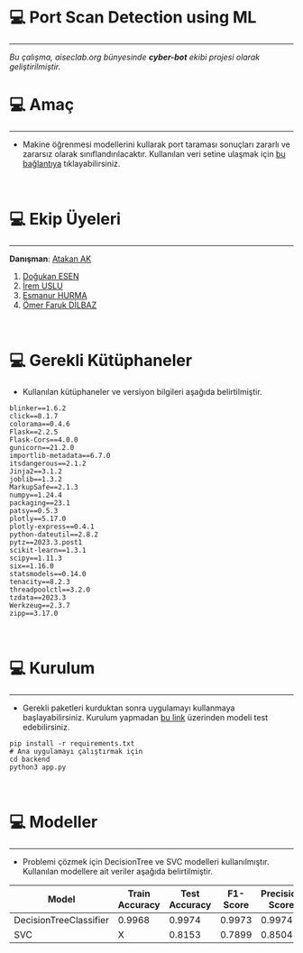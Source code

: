 # :computer: Port Scan Detection using ML
---

<i>Bu çalışma, aiseclab.org bünyesinde <b>cyber-bot</b> ekibi projesi olarak geliştirilmiştir.</i>

# :computer: Amaç
---

* Makine öğrenmesi modellerini kullarak port taraması sonuçları zararlı ve zararsız olarak sınıflandırılacaktır. Kullanılan veri setine ulaşmak için [bu bağlantıya](https://www.kaggle.com/datasets/merfarukdilbaz/probingportscandataset) tıklayabilirsiniz.
<br/>

# :computer: Ekip Üyeleri
---
**Danışman**: [Atakan AK](https://github.com/Kuroin)
<br/>

1. [Doğukan ESEN](https://github.com/DogukanEsen)
2. [İrem USLU](https://github.com/irem6142)
3. [Esmanur HURMA](https://github.com/esmanurhurma)
4. [Ömer Faruk DİLBAZ](https://github.com/OmerFarukDilbaz)
<br/>

# :computer: Gerekli Kütüphaneler

* Kullanılan kütüphaneler ve versiyon bilgileri aşağıda belirtilmiştir.

```shell
blinker==1.6.2
click==8.1.7
colorama==0.4.6
Flask==2.2.5
Flask-Cors==4.0.0
gunicorn==21.2.0
importlib-metadata==6.7.0
itsdangerous==2.1.2
Jinja2==3.1.2
joblib==1.3.2
MarkupSafe==2.1.3
numpy==1.24.4
packaging==23.1
patsy==0.5.3
plotly==5.17.0
plotly-express==0.4.1
python-dateutil==2.8.2
pytz==2023.3.post1
scikit-learn==1.3.1
scipy==1.11.3
six==1.16.0
statsmodels==0.14.0
tenacity==8.2.3
threadpoolctl==3.2.0
tzdata==2023.3
Werkzeug==2.3.7
zipp==3.17.0

```
<br/>

# :computer: Kurulum
---

* Gerekli paketleri kurduktan sonra uygulamayı kullanmaya başlayabilirsiniz. Kurulum yapmadan [bu link](https://ml-port-scanner.netlify.app) üzerinden modeli test edebilirsiniz.

```python3
pip install -r requirements.txt
# Ana uygulamayı çalıştırmak için
cd backend
python3 app.py
```
<br/>

# :computer: Modeller
---

* Problemi çözmek için DecisionTree ve SVC modelleri kullanılmıştır. Kullanılan modellere ait veriler aşağıda belirtilmiştir.

| Model | Train Accuracy | Test Accuracy | F1-Score | Precision Score | Recall Score |
| ----- | -------------- | ------------- | -------- | --------------- | ------------ |
| DecisionTreeClassifier | 0.9968 | 0.9974 | 0.9973 | 0.9974 | 0.9974 | 
| SVC | X | 0.8153 | 0.7899 | 0.8504 | 0.8153 | 
